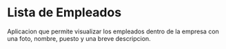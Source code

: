 # Lista de Empleados

Aplicacion que permite visualizar los empleados dentro de la empresa con una foto, nombre, puesto y una breve descripcion.
